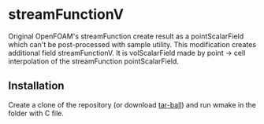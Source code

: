 # streamFunctionV

Original OpenFOAM's streamFunction create result as a pointScalarField which
can't be post-processed with sample utility. This modification creates
additional field streamFunctionV. It is volScalarField made by point -> cell
interpolation of the streamFunction pointScalarField.

## Installation

Create a clone of the repository (or download [tar-ball](https://github.com/mrklein/streamFunctionV/archive/master.tar.gz)) and run wmake in the
folder with C file.
